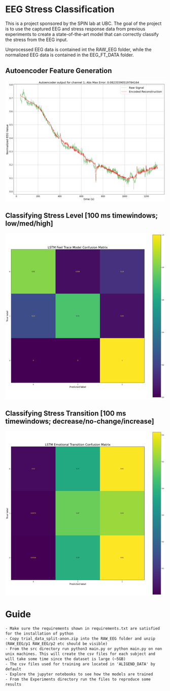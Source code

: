 # EEG Stress Classification 

This is a project sponsored by the SPIN lab at UBC. The goal of the project is to use the captured EEG and stress response data from previous experiments
to create a state-of-the-art model that can correctly classify the stress from the EEG input.

Unprocessed EEG data is contained int the RAW_EEG folder, while the normalized EEG data is contained in the EEG_FT_DATA folder.

## Autoencoder Feature Generation
![Autoencoder-subject-9](results/subject_9_EEG_channel_1_raw.png)

## Classifying Stress Level [100 ms timewindows; low/med/high]
![stress-level-subject-9](results/subject_9_EEG_encoded_labels_100ms_8_features_3_classes.png)

## Classifying Stress Transition [100 ms timewindows; decrease/no-change/increase]
![stress-transition-subject-9](results/subject_9_EEG_encoded_transitions_100ms_8_features.png)

# Guide
    - Make sure the requirements shown in requirements.txt are satisfied for the installation of python
    - Copy trial_data_split-anon.zip into the RAW_EEG folder and unzip (RAW_EEG/p1 RAW_EEG/p2 etc should be visible)
    - From the src directory run python3 main.py or python main.py on non unix machines. This will create the csv files for each subject and will take some time since the dataset is large (~5GB)
    - The csv files used for training are located in 'ALIGEND_DATA' by default
    - Explore the jupyter notebooks to see how the models are trained
    - From the Experiments directory run the files to reproduce some results